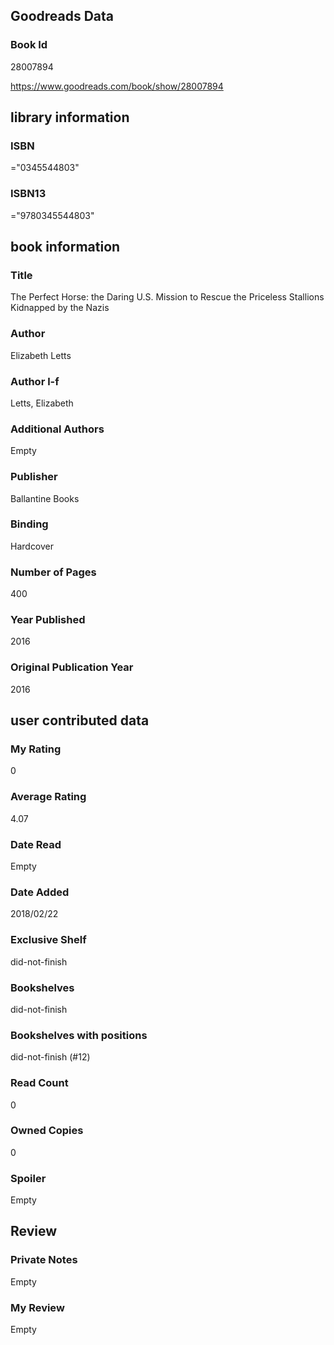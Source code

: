 <!-- This template shows how to bulk convert all columns of data into one markdown file -->
<!-- caveat: substitution key matches column headers from default export. You will get a KeyError if there's a mismatch -->

## Goodreads Data

### Book Id 

28007894

https://www.goodreads.com/book/show/28007894

## library information

### ISBN 
="0345544803"

### ISBN13 
="9780345544803"

## book information

### Title
The Perfect Horse: the Daring U.S. Mission to Rescue the Priceless Stallions Kidnapped by the Nazis

### Author 
Elizabeth Letts

### Author l-f 
Letts, Elizabeth

### Additional Authors
Empty

### Publisher 
Ballantine Books

### Binding
Hardcover

### Number of Pages
400

### Year Published
2016

### Original Publication Year 
2016

## user contributed data

### My Rating
0

### Average Rating
4.07

### Date Read
Empty

### Date Added
2018/02/22

### Exclusive Shelf
did-not-finish

### Bookshelves
did-not-finish

### Bookshelves with positions
did-not-finish (#12)

### Read Count
0

### Owned Copies
0

### Spoiler 
Empty

## Review

### Private Notes
Empty

### My Review
Empty